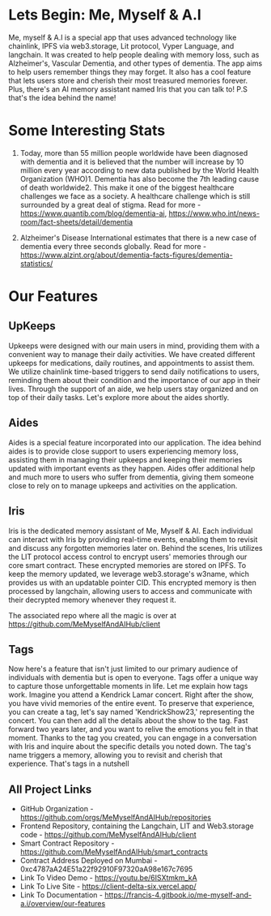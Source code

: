 # **Lets Begin: Me, Myself & A.I**

Me, myself & A.I is a special app that uses advanced technology like chainlink, IPFS via web3.storage, Lit protocol, Vyper Language, and langchain. It was created to help people dealing with memory loss, such as Alzheimer's, Vascular Dementia, and other types of dementia. The app aims to help users remember things they may forget. It also has a cool feature that lets users store and cherish their most treasured memories forever. Plus, there's an AI memory assistant named Iris that you can talk to! P.S that's the idea behind the name!

# **Some Interesting Stats**

1. Today, more than 55 million people worldwide have been diagnosed with dementia and it is believed that the number will increase by 10 million every year according to new data published by the World Health Organization (WHO)1. Dementia has also become the 7th leading cause of death worldwide2. This make it one of the biggest healthcare challenges we face as a society. A healthcare challenge which is still surrounded by a great deal of stigma. Read for more - https://www.quantib.com/blog/dementia-ai, https://www.who.int/news-room/fact-sheets/detail/dementia

2. Alzheimer's Disease International estimates that there is a new case of dementia every three seconds globally. Read for more - https://www.alzint.org/about/dementia-facts-figures/dementia-statistics/

# **Our Features**

## UpKeeps

Upkeeps were designed with our main users in mind, providing them with a convenient way to manage their daily activities. We have created different upkeeps for medications, daily routines, and appointments to assist them. We utilize chainlink time-based triggers to send daily notifications to users, reminding them about their condition and the importance of our app in their lives. Through the support of an aide, we help users stay organized and on top of their daily tasks. Let's explore more about the aides shortly.

## Aides

Aides is a special feature incorporated into our application. The idea behind aides is to provide close support to users experiencing memory loss, assisting them in managing their upkeeps and keeping their memories updated with important events as they happen. Aides offer additional help and much more to users who suffer from dementia, giving them someone close to rely on to manage upkeeps and activities on the application.

## Iris

Iris is the dedicated memory assistant of Me, Myself & AI. Each individual can interact with Iris by providing real-time events, enabling them to revisit and discuss any forgotten memories later on. Behind the scenes, Iris utilizes the LIT protocol access control to encrypt users' memories through our core smart contract. These encrypted memories are stored on IPFS. To keep the memory updated, we leverage web3.storage's w3name, which provides us with an updatable pointer CID. This encrypted memory is then processed by langchain, allowing users to access and communicate with their decrypted memory whenever they request it.

The associated repo where all the magic is over at https://github.com/MeMyselfAndAIHub/client

## Tags

Now here's a feature that isn't just limited to our primary audience of individuals with dementia but is open to everyone. Tags offer a unique way to capture those unforgettable moments in life. Let me explain how tags work. Imagine you attend a Kendrick Lamar concert. Right after the show, you have vivid memories of the entire event. To preserve that experience, you can create a tag, let's say named 'KendrickShow23,' representing the concert. You can then add all the details about the show to the tag. Fast forward two years later, and you want to relive the emotions you felt in that moment. Thanks to the tag you created, you can engage in a conversation with Iris and inquire about the specific details you noted down. The tag's name triggers a memory, allowing you to revisit and cherish that experience. That's tags in a nutshell

## All Project Links

- GitHub Organization - https://github.com/orgs/MeMyselfAndAIHub/repositories
- Frontend Repository, containing the Langchain, LIT and Web3.storage code - https://github.com/MeMyselfAndAIHub/client
- Smart Contract Repository - https://github.com/MeMyselfAndAIHub/smart_contracts
- Contract Address Deployed on Mumbai - 0xc4787aA24E51a22f92910F97320aA98e167c7695
- Link To Video Demo - https://youtu.be/6ISXtmkm_kA
- Link To Live Site - https://client-delta-six.vercel.app/
- Link To Documentation - https://francis-4.gitbook.io/me-myself-and-a.i/overview/our-features
